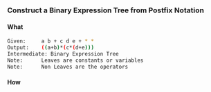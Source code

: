### Construct a Binary Expression Tree from Postfix Notation

#### What
```bash
Given:     a b + c d e + * *
Output:    ((a+b)*(c*(d+e)))
Intermediate: Binary Expression Tree
Note:      Leaves are constants or variables
Note:      Non Leaves are the operators
```

#### How
```bash

```
